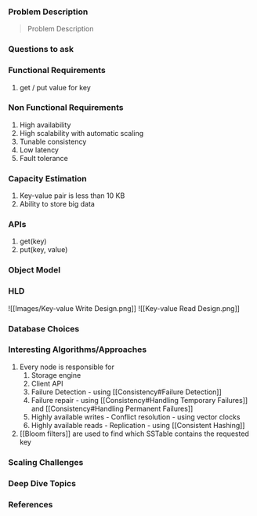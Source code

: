 ### Problem Description
> Problem Description

### Questions to ask


### Functional Requirements
1. get / put value for key 

### Non Functional Requirements
1. High availability
2. High scalability with automatic scaling
3. Tunable consistency
4. Low latency 
5. Fault tolerance 

### Capacity Estimation
1. Key-value pair is less than 10 KB
2. Ability to store big data

### APIs
1. get(key)
2. put(key, value)

### Object Model


### HLD
![[Images/Key-value Write Design.png]]
![[Key-value Read Design.png]]

### Database Choices


### Interesting Algorithms/Approaches
1. Every node is responsible for 
	1. Storage engine
	2. Client API
	3. Failure Detection - using [[Consistency#Failure Detection]]
	4. Failure repair - using [[Consistency#Handling Temporary Failures]] and  [[Consistency#Handling Permanent Failures]]
	5. Highly available writes - Conflict resolution - using vector clocks 
	6. Highly available reads - Replication - using [[Consistent Hashing]]
2. [[Bloom filters]] are used to find which SSTable contains the requested key
### Scaling Challenges


### Deep Dive Topics


### References